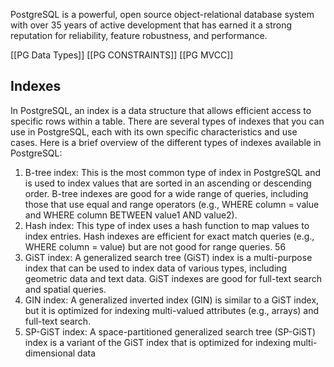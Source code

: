 

PostgreSQL is a powerful, open source object-relational database system with over 35 years of active development that has earned it a strong reputation for reliability, feature robustness, and performance.

[[PG Data Types]]
[[PG CONSTRAINTS]]
[[PG MVCC]]

## Indexes
In PostgreSQL, an index is a data structure that allows efficient access to specific rows within a table. There are several types of indexes that you can use in PostgreSQL, each with its own specific characteristics and use cases. Here is a brief overview of the different types of indexes available in PostgreSQL: 
1. B-tree index: This is the most common type of index in PostgreSQL and is used to index values that are sorted in an ascending or descending order. B-tree indexes are good for a wide range of queries, including those that use equal and range operators (e.g., WHERE column = value and WHERE column BETWEEN value1 AND value2). 
2. Hash index: This type of index uses a hash function to map values to index entries. Hash indexes are efficient for exact match queries (e.g., WHERE column = value) but are not good for range queries. 56 
3. GiST index: A generalized search tree (GiST) index is a multi-purpose index that can be used to index data of various types, including geometric data and text data. GiST indexes are good for full-text search and spatial queries. 
4. GIN index: A generalized inverted index (GIN) is similar to a GiST index, but it is optimized for indexing multi-valued attributes (e.g., arrays) and full-text search. 
5. SP-GiST index: A space-partitioned generalized search tree (SP-GiST) index is a variant of the GiST index that is optimized for indexing multi-dimensional data
